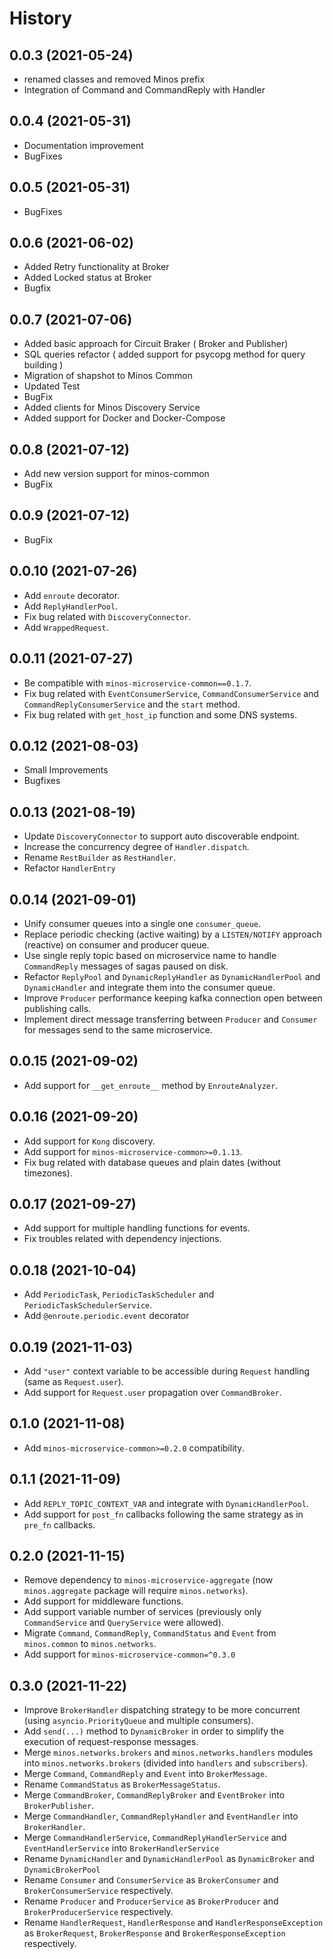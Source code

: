 History
==========

0.0.3 (2021-05-24)
------------------

* renamed classes and removed Minos prefix
* Integration of Command and CommandReply with Handler

0.0.4 (2021-05-31)
------------------

* Documentation improvement
* BugFixes

0.0.5 (2021-05-31)
------------------

* BugFixes

0.0.6 (2021-06-02)
------------------

* Added Retry functionality at Broker
* Added Locked status at Broker
* Bugfix

0.0.7 (2021-07-06)
------------------

* Added basic approach for Circuit Braker ( Broker and Publisher)
* SQL queries refactor ( added support for psycopg method for query building )
* Migration of shapshot to Minos Common
* Updated Test
* BugFix
* Added clients for Minos Discovery Service
* Added support for Docker and Docker-Compose

0.0.8 (2021-07-12)
------------------

* Add new version support for minos-common
* BugFix

0.0.9 (2021-07-12)
------------------

* BugFix

0.0.10 (2021-07-26)
------------------

* Add `enroute` decorator.
* Add `ReplyHandlerPool`.
* Fix bug related with `DiscoveryConnector`.
* Add `WrappedRequest`.

0.0.11 (2021-07-27)
------------------

* Be compatible with `minos-microservice-common==0.1.7`.
* Fix bug related with `EventConsumerService`, `CommandConsumerService` and `CommandReplyConsumerService` and the `start` method.
* Fix bug related with `get_host_ip` function and some DNS systems.

0.0.12 (2021-08-03)
------------------

* Small Improvements
* Bugfixes

0.0.13 (2021-08-19)
------------------

* Update `DiscoveryConnector` to support auto discoverable endpoint.
* Increase the concurrency degree of `Handler.dispatch`.
* Rename `RestBuilder` as `RestHandler`.
* Refactor `HandlerEntry`

0.0.14 (2021-09-01)
------------------

* Unify consumer queues into a single one `consumer_queue`.
* Replace periodic checking (active waiting) by a `LISTEN/NOTIFY` approach (reactive) on consumer and producer queue.
* Use single reply topic based on microservice name to handle `CommandReply` messages of sagas paused on disk.
* Refactor `ReplyPool` and `DynamicReplyHandler` as `DynamicHandlerPool` and `DynamicHandler` and integrate them into the consumer queue.
* Improve `Producer` performance keeping kafka connection open between publishing calls.
* Implement direct message transferring between `Producer` and `Consumer` for messages send to the same microservice.

0.0.15 (2021-09-02)
------------------

* Add support for `__get_enroute__` method by `EnrouteAnalyzer`.

0.0.16 (2021-09-20)
------------------

* Add support for `Kong` discovery.
* Add support for `minos-microservice-common>=0.1.13`.
* Fix bug related with database queues and plain dates (without timezones).

0.0.17 (2021-09-27)
------------------

* Add support for multiple handling functions for events.
* Fix troubles related with dependency injections.

0.0.18 (2021-10-04)
------------------

* Add `PeriodicTask`, `PeriodicTaskScheduler` and `PeriodicTaskSchedulerService`.
* Add `@enroute.periodic.event` decorator

0.0.19 (2021-11-03)
------------------

* Add `"user"` context variable to be accessible during `Request` handling (same as `Request.user`).
* Add support for `Request.user` propagation over `CommandBroker`.

0.1.0 (2021-11-08)
------------------

* Add `minos-microservice-common>=0.2.0` compatibility.

0.1.1 (2021-11-09)
------------------

* Add `REPLY_TOPIC_CONTEXT_VAR` and integrate with `DynamicHandlerPool`.
* Add support for `post_fn` callbacks following the same strategy as in `pre_fn` callbacks.

0.2.0 (2021-11-15)
------------------

* Remove dependency to `minos-microservice-aggregate` (now `minos.aggregate` package will require `minos.networks`).
* Add support for middleware functions.
* Add support variable number of services (previously only `CommandService` and `QueryService` were allowed).
* Migrate `Command`, `CommandReply`, `CommandStatus` and `Event` from `minos.common` to `minos.networks`.
* Add support for `minos-microservice-common=^0.3.0`

0.3.0 (2021-11-22)
------------------

* Improve `BrokerHandler` dispatching strategy to be more concurrent (using `asyncio.PriorityQueue` and multiple consumers).
* Add `send(...)` method to `DynamicBroker` in order to simplify the execution of request-response messages.
* Merge `minos.networks.brokers` and `minos.networks.handlers` modules into `minos.networks.brokers` (divided into `handlers` and `subscribers`).
* Merge `Command`, `CommandReply` and `Event` into `BrokerMessage`.
* Rename `CommandStatus` as `BrokerMessageStatus`.
* Merge `CommandBroker`, `CommandReplyBroker` and `EventBroker` into `BrokerPublisher`.
* Merge `CommandHandler`, `CommandReplyHandler` and `EventHandler` into `BrokerHandler`.
* Merge `CommandHandlerService`, `CommandReplyHandlerService` and `EventHandlerService` into `BrokerHandlerService`
* Rename `DynamicHandler` and `DynamicHandlerPool` as `DynamicBroker` and `DynamicBrokerPool`
* Rename `Consumer` and `ConsumerService` as `BrokerConsumer` and `BrokerConsumerService` respectively.
* Rename `Producer` and `ProducerService` as `BrokerProducer` and `BrokerProducerService` respectively.
* Rename `HandlerRequest`, `HandlerResponse` and `HandlerResponseException` as `BrokerRequest`, `BrokerResponse` and `BrokerResponseException` respectively.
